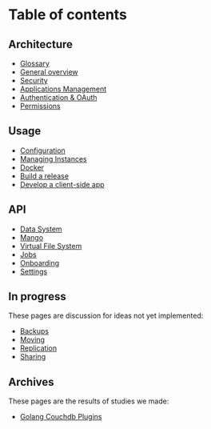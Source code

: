 Table of contents
=================

## Architecture

- [Glossary](glossary.md)
- [General overview](architecture.md)
- [Security](security.md)
- [Applications Management](apps.md)
- [Authentication & OAuth](auth.md)
- [Permissions](permissions.md)

## Usage

- [Configuration](config.md)
- [Managing Instances](instance.md)
- [Docker](docker.md)
- [Build a release](release.md)
- [Develop a client-side app](client-app-dev.md)

## API

- [Data System](data-system.md)
- [Mango](mango.md)
- [Virtual File System](files.md)
- [Jobs](jobs.md)
- [Onboarding](onboarding.md)
- [Settings](settings.md)

## In progress

These pages are discussion for ideas not yet implemented:

- [Backups](backup.md)
- [Moving](moving.md)
- [Replication](replication.md)
- [Sharing](sharing.md)

## Archives

These pages are the results of studies we made:

- [Golang Couchdb Plugins](couchdb-plugins.md)
